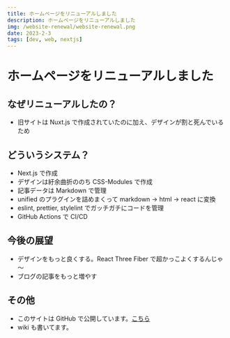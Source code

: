 ```yaml
---
title: ホームページをリニューアルしました
description: ホームページをリニューアルしました
img: /website-renewal/website-renewal.png
date: 2023-2-3
tags: [dev, web, nextjs]
---
```


# ホームページをリニューアルしました

## なぜリニューアルしたの？

- 旧サイトは Nuxt.js で作成されていたのに加え、デザインが割と死んでいるため

## どういうシステム？

- Next.js で作成
- デザインは紆余曲折ののち CSS-Modules で作成
- 記事データは Markdown で管理
- unified のプラグインを詰めまくって markdown -> html -> react に変換
- eslint, prettier, stylelint でガッチガチにコードを管理
- GitHub Actions で CI/CD

## 今後の展望

- デザインをもっと良くする。React Three Fiber で超かっこよくするんじゃ～
- ブログの記事をもっと増やす

## その他

- このサイトは GitHub で公開しています。[こちら](https://github.com/tuatmcc/mcc-website)
- wiki も書いてます。
